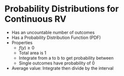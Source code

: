 # Probability Distributions for Continuous RV
* Has an uncountable number of outcomes
* Has a Probability Distribution Function (PDF)
* Properties
  * $f(y) \geq 0$
  * Total area is 1
  * Integrate from a to b to get probability between
  * Single outcomes have probability of 0
* Average value: Integrate then divide by the interval
